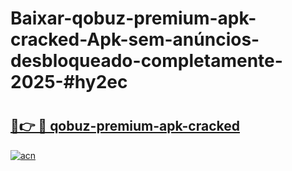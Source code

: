# Baixar-qobuz-premium-apk-cracked-Apk-sem-anúncios-desbloqueado-completamente-2025-#hy2ec

# <h2><a href="https://ainizakaria.my?title=qobuz-premium-apk-cracked&ref=24M">🔗👉 🔴 qobuz-premium-apk-cracked</a></h2>

[![acn](https://github.com/user-attachments/assets/0f9c940e-d8b0-45ae-aac7-cd30a18b3e1c)](https://ainizakaria.my?title=qobuz-premium-apk-cracked&ref=24M)

